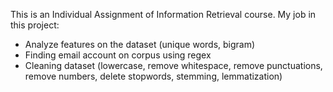 This is an Individual Assignment of Information Retrieval course.
My job in this project:
- Analyze features on the dataset (unique words, bigram)
- Finding email account on corpus using regex
- Cleaning dataset (lowercase, remove whitespace, remove punctuations, remove numbers, delete stopwords, stemming, lemmatization)